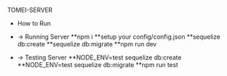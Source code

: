 TOMEI-SERVER
* How to Run
* -> Running Server
**npm i
**setup your config/config.json
**sequelize db:create
**sequelize db:migrate
**npm run dev

* -> Testing Server
**NODE_ENV=test sequelize db:create
**NODE_ENV=test sequelize db:migrate
**npm run test